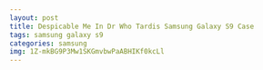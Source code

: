 ```yaml
---
layout: post
title: Despicable Me In Dr Who Tardis Samsung Galaxy S9 Case
tags: samsung galaxy s9
categories: samsung
img: 1Z-mkBG9P3Mw1SKGmvbwPaABHIKf0kcLl
---
```

